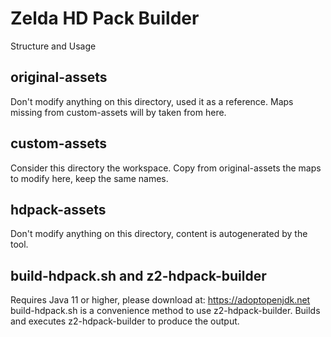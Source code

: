 # Zelda HD Pack Builder
Structure and Usage

## original-assets
Don't modify anything on this directory, used it as a reference. Maps missing from custom-assets will by taken from here.

## custom-assets
Consider this directory the workspace. Copy from original-assets the maps to modify here, keep the same names.

## hdpack-assets
Don't modify anything on this directory, content is autogenerated by the tool.

## build-hdpack.sh and z2-hdpack-builder
Requires Java 11 or higher, please download at: https://adoptopenjdk.net
build-hdpack.sh is a convenience method to use z2-hdpack-builder. Builds and executes z2-hdpack-builder to produce the output.